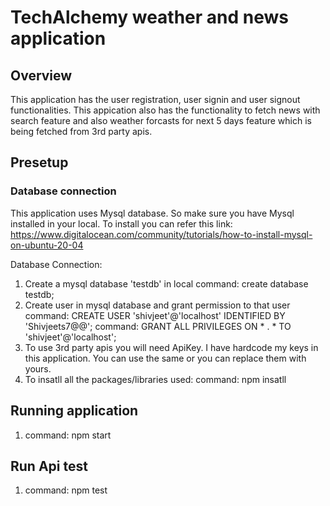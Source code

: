 # TechAlchemy weather and news application

## Overview
This application has the user registration, user signin and user signout functionalities.
This appication also has the functionality to fetch news with search feature and also weather forcasts for next 5 days feature which is being fetched from 3rd party apis.

## Presetup
### Database connection
This application uses Mysql database. So make sure you have Mysql installed in your local. To install you can refer this link: https://www.digitalocean.com/community/tutorials/how-to-install-mysql-on-ubuntu-20-04

Database Connection:
1. Create a mysql database 'testdb' in local
    command: create database testdb;
2. Create user in mysql database and  grant permission to that user   
    command: CREATE USER 'shivjeet'@'localhost' IDENTIFIED BY 'Shivjeets7@@';
    command: GRANT ALL PRIVILEGES ON * . * TO 'shivjeet'@'localhost';
3. To use 3rd party apis you will need ApiKey. I have hardcode my keys in this application. You can use the same or you can replace them with yours.
4. To insatll all the packages/libraries used:
    command: npm insatll

## Running application
1. command: npm start

## Run Api test 
1. command: npm test